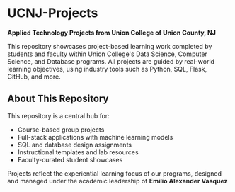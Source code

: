 # **UCNJ-Projects**

**Applied Technology Projects from Union College of Union County, NJ**

This repository showcases project-based learning work completed by students and faculty within Union College's Data Science, Computer Science, and Database programs. All projects are guided by real-world learning objectives, using industry tools such as Python, SQL, Flask, GitHub, and more.

## **About This Repository**

This repository is a central hub for:
- Course-based group projects
- Full-stack applications with machine learning models
- SQL and database design assignments
- Instructional templates and lab resources
- Faculty-curated student showcases

Projects reflect the experiential learning focus of our programs, designed and managed under the academic leadership of **Emilio Alexander Vasquez**
